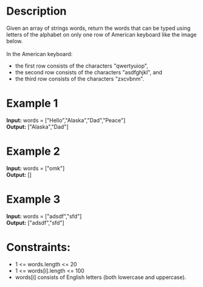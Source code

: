 # Description
Given an array of strings words, return the words that can be typed using letters of the alphabet on only one row of American keyboard like the image below.
<br><br>
In the American keyboard:
- the first row consists of the characters "qwertyuiop",
- the second row consists of the characters "asdfghjkl", and
- the third row consists of the characters "zxcvbnm".

# Example 1
<b>Input:</b> words = ["Hello","Alaska","Dad","Peace"]
<br>
<b>Output:</b> ["Alaska","Dad"]

# Example 2
<b>Input:</b> words = ["omk"]
<br>
<b>Output:</b> []

# Example 3
<b>Input:</b> words = ["adsdf","sfd"]
<br>
<b>Output:</b> ["adsdf","sfd"]


# Constraints:
- 1 <= words.length <= 20
- 1 <= words[i].length <= 100
- words[i] consists of English letters (both lowercase and uppercase). 